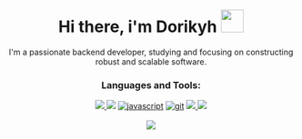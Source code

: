 <h1 align="center">Hi there, i'm Dorikyh <img height="40" src="https://emoji.gg/assets/emoji/7333-parrotdance.gif"></h1>
<p align="center">I'm a passionate backend developer, studying and focusing on constructing robust and scalable software.</p>

<h3 align="center">Languages and Tools:</h3>

<p align="center"> 

  <a href="https://www.python.org" target="_blank"> 
    <img src="https://img.shields.io/badge/python-3670A0?style=for-the-badge&logo=python&logoColor=ffdd54"/> 
  </a>  
  
  <a href="https://www.flask.org/" target="_blank"> 
    <img src="https://img.shields.io/badge/flask-%23000.svg?style=for-the-badge&logo=flask&logoColor=white"/></a>
    
  <a href="https://javascript.info" target="_blank"> 
    <img src="https://img.shields.io/badge/javascript-%23323330.svg?style=for-the-badge&logo=javascript&logoColor=%23F7DF1E" alt="javascript"/></a>
    
  <a href="https://git-scm.com/" target="_blank"> 
    <img src="https://camo.githubusercontent.com/dfc69d704694f22168bea3d84584663777fa5301dcad5bbcb5459b336da8d554/68747470733a2f2f696d672e736869656c64732e696f2f62616467652f4e6f64652e6a732d3433383533443f7374796c653d666f722d7468652d6261646765266c6f676f3d6e6f64652e6a73266c6f676f436f6c6f723d7768697465" alt="git"/></a>
    
  <a href="https://www.mysql.com/" target="_blank"> 
    <img src="https://img.shields.io/badge/mysql-%2300000f.svg?style=for-the-badge&logo=mysql&logoColor=white"/> 
  </a>
  
  <a href="https://www.linux.org/" target="_blank"> 
    <img src="https://camo.githubusercontent.com/478b4a89a9817b6d75b8832087203c479bd6c6a1ac42d31d95737929a27214b9/68747470733a2f2f696d672e736869656c64732e696f2f62616467652f4c696e75782d4533344632363f7374796c653d666f722d7468652d6261646765266c6f676f3d6c696e7578266c6f676f436f6c6f723d626c61636b"/> 
  <br><br>
    <img src="https://github-readme-stats.vercel.app/api/top-langs/?username=dorikyh&hide=html&layout=compact&theme=dark"/> 
</p>
